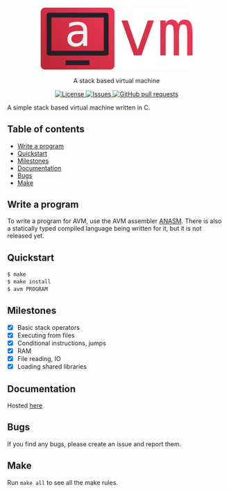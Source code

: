 <p align="center">
	<img width="350px" src="res/logo.png">
</p>
<p align="center">A stack based virtual machine</p>

<p align="center">
	<a href="./LICENSE">
		<img alt="License" src="https://img.shields.io/badge/license-GPL-blue?color=26d374"/>
	</a>
	<a href="https://github.com/avm-collection/avm/issues">
		<img alt="Issues" src="https://img.shields.io/github/issues/avm-collection/avm?color=4f79e4"/>
	</a>
	<a href="https://github.com/avm-collection/avm/pulls">
		<img alt="GitHub pull requests" src="https://img.shields.io/github/issues-pr/avm-collection/avm?color=4f79e4"/>
	</a>
</p>

A simple stack based virtual machine written in C.

## Table of contents
* [Write a program](#write-a-program)
* [Quickstart](#quickstart)
* [Milestones](#milestones)
* [Documentation](#documentation)
* [Bugs](#bugs)
* [Make](#make)

## Write a program
To write a program for AVM, use the AVM assembler [ANASM](https://github.com/avm-collection/anasm).
There is also a statically typed compiled language being written for it, but it is not released yet.

## Quickstart
```sh
$ make
$ make install
$ avm PROGRAM
```

## Milestones
- [X] Basic stack operators
- [X] Executing from files
- [X] Conditional instructions, jumps
- [X] RAM
- [X] File reading, IO
- [X] Loading shared libraries

## Documentation
Hosted [here](https://avm-collection.github.io/avm/documentation)

## Bugs
If you find any bugs, please create an issue and report them.

## Make
Run `make all` to see all the make rules.
